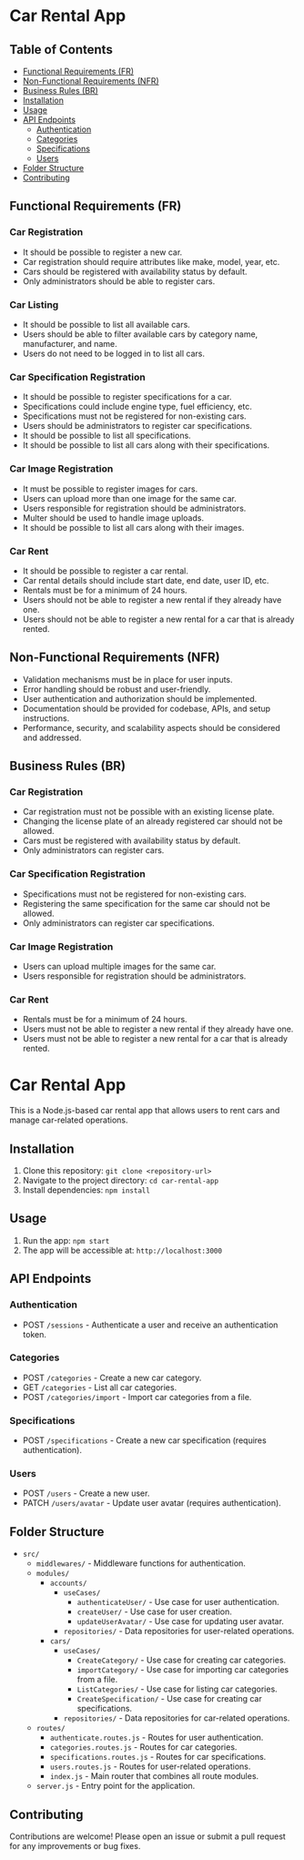 # Car Rental App

## Table of Contents
- [Functional Requirements (FR)](#functional-requirements-fr)
- [Non-Functional Requirements (NFR)](#non-functional-requirements-nfr)
- [Business Rules (BR)](#business-rules-br)
- [Installation](#installation)
- [Usage](#usage)
- [API Endpoints](#api-endpoints)
  - [Authentication](#authentication)
  - [Categories](#categories)
  - [Specifications](#specifications)
  - [Users](#users)
- [Folder Structure](#folder-structure)
- [Contributing](#contributing)


## Functional Requirements (FR)

### Car Registration
- It should be possible to register a new car.
- Car registration should require attributes like make, model, year, etc.
- Cars should be registered with availability status by default.
- Only administrators should be able to register cars.

### Car Listing
- It should be possible to list all available cars.
- Users should be able to filter available cars by category name, manufacturer, and name.
- Users do not need to be logged in to list all cars.

### Car Specification Registration
- It should be possible to register specifications for a car.
- Specifications could include engine type, fuel efficiency, etc.
- Specifications must not be registered for non-existing cars.
- Users should be administrators to register car specifications.
- It should be possible to list all specifications.
- It should be possible to list all cars along with their specifications.

### Car Image Registration
- It must be possible to register images for cars.
- Users can upload more than one image for the same car.
- Users responsible for registration should be administrators.
- Multer should be used to handle image uploads.
- It should be possible to list all cars along with their images.

### Car Rent
- It should be possible to register a car rental.
- Car rental details should include start date, end date, user ID, etc.
- Rentals must be for a minimum of 24 hours.
- Users should not be able to register a new rental if they already have one.
- Users should not be able to register a new rental for a car that is already rented.

## Non-Functional Requirements (NFR)

- Validation mechanisms must be in place for user inputs.
- Error handling should be robust and user-friendly.
- User authentication and authorization should be implemented.
- Documentation should be provided for codebase, APIs, and setup instructions.
- Performance, security, and scalability aspects should be considered and addressed.

## Business Rules (BR)

### Car Registration
- Car registration must not be possible with an existing license plate.
- Changing the license plate of an already registered car should not be allowed.
- Cars must be registered with availability status by default.
- Only administrators can register cars.

### Car Specification Registration
- Specifications must not be registered for non-existing cars.
- Registering the same specification for the same car should not be allowed.
- Only administrators can register car specifications.

### Car Image Registration
- Users can upload multiple images for the same car.
- Users responsible for registration should be administrators.

### Car Rent
- Rentals must be for a minimum of 24 hours.
- Users must not be able to register a new rental if they already have one.
- Users must not be able to register a new rental for a car that is already rented.

# Car Rental App

This is a Node.js-based car rental app that allows users to rent cars and manage car-related operations.

## Installation

1. Clone this repository: `git clone <repository-url>`
2. Navigate to the project directory: `cd car-rental-app`
3. Install dependencies: `npm install`

## Usage

1. Run the app: `npm start`
2. The app will be accessible at: `http://localhost:3000`

## API Endpoints

### Authentication

- POST `/sessions` - Authenticate a user and receive an authentication token.

### Categories

- POST `/categories` - Create a new car category.
- GET `/categories` - List all car categories.
- POST `/categories/import` - Import car categories from a file.

### Specifications

- POST `/specifications` - Create a new car specification (requires authentication).

### Users

- POST `/users` - Create a new user.
- PATCH `/users/avatar` - Update user avatar (requires authentication).

## Folder Structure

- `src/`
  - `middlewares/` - Middleware functions for authentication.
  - `modules/`
    - `accounts/`
      - `useCases/`
        - `authenticateUser/` - Use case for user authentication.
        - `createUser/` - Use case for user creation.
        - `updateUserAvatar/` - Use case for updating user avatar.
      - `repositories/` - Data repositories for user-related operations.
    - `cars/`
      - `useCases/`
        - `CreateCategory/` - Use case for creating car categories.
        - `importCategory/` - Use case for importing car categories from a file.
        - `ListCategories/` - Use case for listing car categories.
        - `CreateSpecification/` - Use case for creating car specifications.
      - `repositories/` - Data repositories for car-related operations.
  - `routes/`
    - `authenticate.routes.js` - Routes for user authentication.
    - `categories.routes.js` - Routes for car categories.
    - `specifications.routes.js` - Routes for car specifications.
    - `users.routes.js` - Routes for user-related operations.
    - `index.js` - Main router that combines all route modules.
  - `server.js` - Entry point for the application.

## Contributing

Contributions are welcome! Please open an issue or submit a pull request for any improvements or bug fixes.


